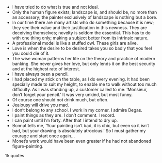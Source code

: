  - I have tried to do what is true and not ideal.
 - Only the human figure exists; landscape is, and should be, no more than an accessory; the painter exclusively of landscape is nothing but a bore.
 - In our time there are many artists who do something because it is new; they see their value and their justification in this newness. They are deceiving themselves; novelty is seldom the essential. This has to do with one thing only; making a subject better from its intrinsic nature.
 - A professional model is like a stuffed owl. These girls are alive.
 - Love is when the desire to be desired takes you so badly that you feel you could die of it.
 - The wise woman patterns her life on the theory and practice of modern banking. She never gives her love, but only lends it on the best security and at the highest rate of interest.
 - I have always been a pencil.
 - I had placed my stick on the table, as I do every evening. It had been specially made to suit my height, to enable me to walk without too much difficulty. As I was standing up, a customer called to me: ‘Monsieur, don’t forget your pencil.’ It was very unkind, but most funny.
 - Of course one should not drink much, but often.
 - Jealousy will drive you mad.
 - I don’t belong to any school. I work in my corner. I admire Degas.
 - I paint things as they are. I don’t comment. I record.
 - I can paint until I’m forty. After that I intend to dry up.
 - Bonnat tells me, ‘Your painting isn’t bad, it is chic, but even so it isn’t bad, but your drawing is absolutely atrocious.’ So I must gather my courage and start once again...
 - Monet’s work would have been even greater if he had not abandoned figure-painting.

15 quotes